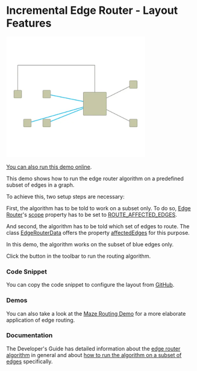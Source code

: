 <!--
 //////////////////////////////////////////////////////////////////////////////
 // @license
 // This file is part of yFiles for HTML.
 // Use is subject to license terms.
 //
 // Copyright (c) by yWorks GmbH, Vor dem Kreuzberg 28,
 // 72070 Tuebingen, Germany. All rights reserved.
 //
 //////////////////////////////////////////////////////////////////////////////
-->
# Incremental Edge Router - Layout Features

<img src="../../../doc/demo-thumbnails/layout-edge-router-incremental.webp" alt="demo-thumbnail" height="320"/>

[You can also run this demo online](https://www.yworks.com/demos/layout-features/edge-router-incremental/).

This demo shows how to run the edge router algorithm on a predefined subset of edges in a graph.

To achieve this, two setup steps are necessary:

First, the algorithm has to be told to work on a subset only. To do so, [Edge Router](https://docs.yworks.com/yfileshtml/#/api/EdgeRouter)'s [scope](https://docs.yworks.com/yfileshtml/#/api/EdgeRouter#scope) property has to be set to [ROUTE_AFFECTED_EDGES](https://docs.yworks.com/yfileshtml/#/api/EdgeRouterScope#ROUTE_AFFECTED_EDGES).

And second, the algorithm has to be told which set of edges to route. The class [EdgeRouterData](https://docs.yworks.com/yfileshtml/#/api/EdgeRouterData) offers the property [affectedEdges](https://docs.yworks.com/yfileshtml/#/api/EdgeRouterData#affectedEdges) for this purpose.

In this demo, the algorithm works on the subset of blue edges only.

Click the button in the toolbar to run the routing algorithm.

### Code Snippet

You can copy the code snippet to configure the layout from [GitHub](https://github.com/yWorks/yfiles-for-html-demos/blob/master/demos/layout-features/edge-router-incremental/EdgeRouterIncremental.ts).

### Demos

You can also take a look at the [Maze Routing Demo](../../layout/mazerouting/) for a more elaborate application of edge routing.

### Documentation

The Developer's Guide has detailed information about the [edge router algorithm](https://docs.yworks.com/yfileshtml/#/dguide/polyline_router) in general and about [how to run the algorithm on a subset of edges](https://docs.yworks.com/yfileshtml/#/dguide/polyline_router#polyline_router_incremental) specifically.
